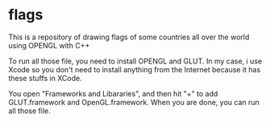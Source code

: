 # flags
This is a repository of drawing flags of some countries all over the world using OPENGL with C++

To run all those file, you need to install OPENGL and GLUT.
In my case, i use Xcode so you don't need to install anything from the Internet because it has these stuffs in XCode.

You open "Frameworks and Libararies", and then hit "+" to add GLUT.framework and OpenGL.framework.
When you are done, you can run all those file.
